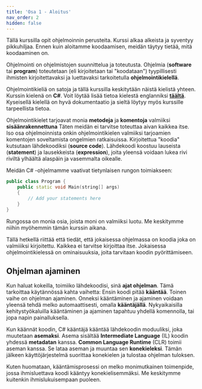 ```yaml
---
title: 'Osa 1 - Aloitus'
nav_order: 2
hidden: false
---
```


Tällä kurssilla opit ohjelmoinnin perusteita. Kurssi alkaa alkeista ja syventyy pikkuhiljaa. Ennen kuin aloitamme koodaamisen, meidän täytyy tietää, mitä koodaaminen on.

Ohjelmointi on ohjelmistojen suunnittelua ja toteutusta. Ohjelmia (**software** tai **program**) toteutetaan (eli kirjoitetaan tai "koodataan") tyypillisesti ihmisten kirjoitettavaksi ja luettavaksi tarkoitetulla **ohjelmointikielellä**.

Ohjelmointikieliä on satoja ja tällä kurssilla keskitytään näistä kielistä yhteen. Kurssin kielenä on **C#**. Voit löytää lisää tietoa kielestä englanniksi [**täältä**](https://docs.microsoft.com/en-us/dotnet/csharp/tour-of-csharp/). Kyseisellä kielellä on hyvä dokumentaatio ja sieltä löytyy myös kurssille tarpeellista tietoa.

Ohjelmointikielet tarjoavat monia **metodeja** ja **komentoja** valmiiksi **sisäänrakennettuna** Täten meidän ei tarvitse toteuttaa aivan kaikkea itse. Iso osa ohjelmoinnista onkin ohjelmointikielen valmiiksi tarjoamien komentojen soveltamista ongelmien ratkaisuissa. Kirjoitettua "koodia" kutsutaan lähdekoodiksi (**source code**). Lähdekoodi koostuu lauseista (**statement**) ja lausekkeista (**expression**), joita yleensä voidaan lukea rivi riviltä ylhäältä alaspäin ja vasemmalta oikealle.

Meidän C# -ohjelmamme vaativat tietynlaisen rungon toimiakseen:

```cpp
public class Program {
    public static void Main(string[] args)
    {
        // Add your statements here
    }
}
```

Rungossa on monia osia, joista moni on valmiiksi luotu. Me keskitymme niihin myöhemmin tämän kurssin aikana.

Tällä hetkellä riittää että tiedät, että jokaisessa ohjelmassa on koodia joka on valmiiiksi kirjoitettu. Kaikkea ei tarvitse kirjoittaa itse. Jokaisessa ohjelmointikielessä on ominaisuuksia, joita tarvitaan koodin pyörittämiseen.

## Ohjelman ajaminen

Kun haluat kokeilla, toimiiko lähdekoodisi, sinä **ajat ohjelman**. Tämä tarkoittaa käytännössä kahta vaihetta: Ensin koodi pitää **kääntää**. Toinen vaihe on ohjelman ajaminen. Onneksi kääntäminen ja ajaminen voidaan yleensä tehdä melko automaattisesti, omalla **kääntäjällä**. Nykyaikaisilla kehitystyökaluilla kääntäminen ja ajaminen tapahtuu yhdellä komennolla, tai jopa napin painalluksella.

Kun käännät koodin, C# kääntäjä kääntää lähdekoodin moduuliksi, joka muutetaan **asemaksi**. Asema sisältää **Intermediate Language** (IL) koodin yhdessä **metadatan** kanssa. **Common Language Runtime** (CLR) toimii aseman kanssa. Se lataa aseman ja muuntaa sen **konekieleksi**. Tämän jälkeen käyttöjärjestelmä suorittaa konekielen ja tulostaa ohjelman tuloksen.

Kuten huomataan, kääntämisprosessi on melko monimutkainen toimenpide, jossa ihmisluettava koodi kääntyy konekielisemmäksi. Me keskitymme kuitenkin ihmislukuisempaan puoleen.